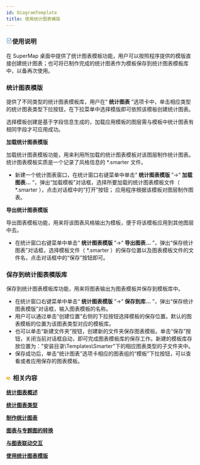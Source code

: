 ```yaml
---
id: DiagramTemplate
title: 使用统计图表模版
---
```

### ![](../../img/read.gif)使用说明

在 SuperMap
桌面中提供了统计图表模板功能，用户可以按照程序提供的模版直接创建统计图表；也可将已制作完成的统计图表作为模板保存到统计图表模板库中，以备再次使用。

### **统计图表模版**

提供了不同类型的统计图表模板库，用户在“ **统计图表** ”选项卡中，单击相应类型的统计图表类型下拉按钮，在下拉菜单中选择模版即可依照该模板创建统计图表。

选择模板创建是基于字段信息生成的，加载应用模板的图层需与模板中统计图表有相同字段才可应用成功。

**加载统计图表模版**

加载统计图表模板功能，用来利用所加载的统计图表模板对该图层制作统计图表。统计图表模板实质是一个记录了风格信息的 *.smarter 文件。

  * 新建一个统计图表窗口，在统计窗口右键菜单中单击“ **统计图表模版** ”->“ **加载图表...** ”，弹出“加载模板”对话框，选择所要加载的统计图表模板文件（ *.smarter ），点击对话框中的“打开”按钮； 应用程序根据该模板对图层制作图表。 

**导出统计图表模版**

导出图表模板功能，用来将该图表风格输出为模板，便于将该模板应用到其他图层中去。

  * 在统计窗口右键菜单中单击“ **统计图表模版** ”->“ **导出图表...** ”，弹出“保存统计图表”对话框，选择模板文件（ *.smarter ）的保存位置以及图表模板文件的文件名，点击对话框中的“保存”按钮即可。 

### **保存到统计图表模版库**

保存到统计图表模板库功能，用来将图表输出为图表模板并保存到模板库中。

  * 在统计窗口右键菜单中单击“ **统计图表模版** ”->“ **保存到库...** ”，弹出“保存统计图表模版”对话框，输入图表模板的名称。 
  * 用户可以通过单击“创建位置”右侧的下拉按钮选择模板的保存位置。默认的图表模板的位置为该图表类型对应的模板库。
  * 也可以单击“新建文件夹”按钮，创建新的文件夹保存图表模板。单击“保存”按钮，关闭当前对话框自动，即可完成图表模板库的保存工作。新建的模板库存放位置为："安装目录\Templates\Smarter"下的相应图表类型的子文件夹中。
  * 保存成功后，单击“统计图表”选项卡相应的图表组的“模板”下拉按钮，可以查看或者应用保存的图表模板。 

### ![](../../img/seealso.png) 相关内容

[**统计图表概述**](Diagrams1)

[**统计图表类型**](DiagramsType)

[**制作统计图表**](CreateDiagram)

[**图表与专题图的转换**](ConvertThemticMap)

[**与图表联动交互**](ConvertThemticMap)

[**使用统计图表模版**](DiagramTemplate)

